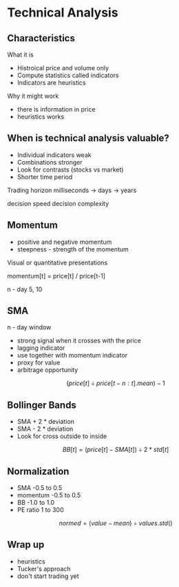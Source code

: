 # Technical Analysis

## Characteristics

What it is

* Histroical price and volume only
* Compute statistics called indicators
* Indicators are heuristics

Why it might work

* there is information in price
* heuristics works

## When is technical analysis valuable?

* Individual indicators weak
* Combinations stronger
* Look for contrasts (stocks vs market)
* Shorter time period

Trading horizon
milliseconds -> days -> years

decision speed
decision complexity

## Momentum

* positive and negative momentum
* steepness - strength of the momentum

Visual or quantitative presentations

momentum[t] = price[t] / price[t-1]

n - day 5, 10

## SMA

n - day window

* strong signal when it crosses with the price
* lagging indicator
* use together with momentum indicator
* proxy for value
* arbitrage opportunity

$$ (price[t]\div price[t-n: t].mean) - 1 $$

## Bollinger Bands

* SMA + 2 * deviation
* SMA - 2 * deviation
* Look for cross outside to inside

$$ BB[t] =  (price[t] - SMA[t]) \div 2 * std[t] $$

## Normalization

* SMA  -0.5 to 0.5
* momentum  -0.5 to 0.5
* BB -1.0 to 1.0
* PE ratio 1 to 300

$$ normed = (value - mean) \div values.std() $$

## Wrap up

* heuristics
* Tucker's approach
* don't start trading yet